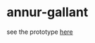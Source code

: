 # annur-gallant
see the prototype <a href="http://undanganmanten.my.id/annur-gallant" target="_blank">here</a>

